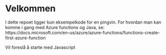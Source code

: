 <h1>Velkommen</h1>
I dette repoet ligger kun eksempelkode for en pingvin. 
For hvordan man kan komme i gang med Azure functions og Java, se: https://docs.microsoft.com/en-us/azure/azure-functions/functions-create-first-azure-function

Vil foreslå å starte med Javascript



